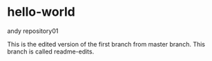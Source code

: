 # hello-world

andy repository01

This is the edited version of the first branch from master branch.  This branch is called readme-edits.
